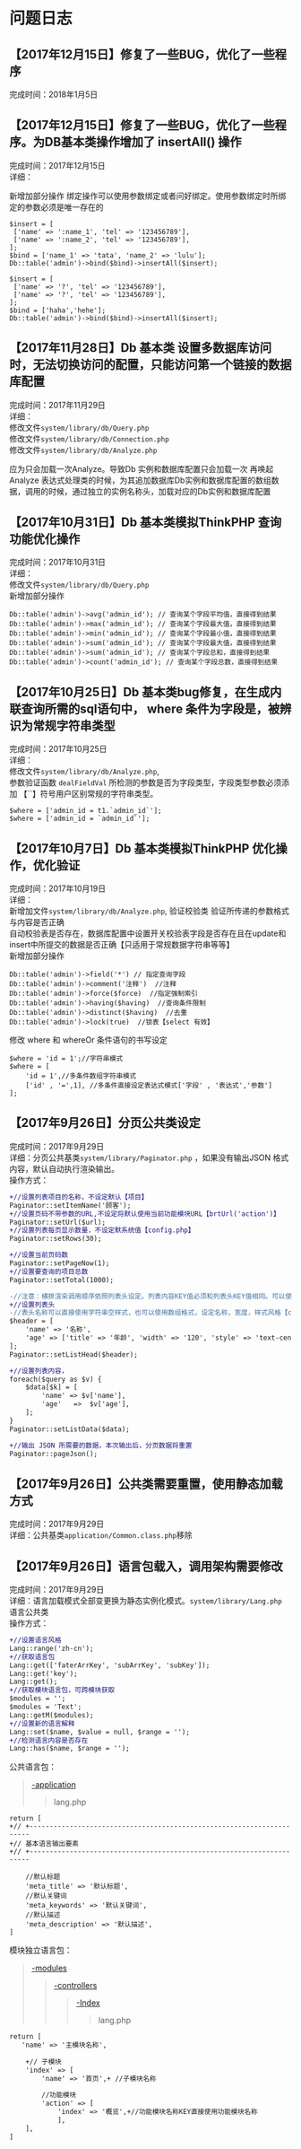 # 问题日志

【2017年12月15日】修复了一些BUG，优化了一些程序
------
完成时间：2018年1月5日 <br>


【2017年12月15日】修复了一些BUG，优化了一些程序。为DB基本类操作增加了 insertAll() 操作
------
完成时间：2017年12月15日 <br>
详细： <br>

新增加部分操作
绑定操作可以使用参数绑定或者问好绑定。使用参数绑定时所绑定的参数必须是唯一存在的
```
$insert = [
 ['name' => ':name_1', 'tel' => '123456789'],
 ['name' => ':name_2', 'tel' => '123456789'],
];
$bind = ['name_1' => 'tata', 'name_2' => 'lulu'];
Db::table('admin')->bind($bind)->insertAll($insert);

$insert = [
 ['name' => '?', 'tel' => '123456789'],
 ['name' => '?', 'tel' => '123456789'],
];
$bind = ['haha','hehe'];
Db::table('admin')->bind($bind)->insertAll($insert);
```




【2017年11月28日】Db 基本类 设置多数据库访问时，无法切换访问的配置，只能访问第一个链接的数据库配置
------
完成时间：2017年11月29日 <br>
详细： <br>
修改文件`system/library/db/Query.php`<br>
修改文件`system/library/db/Connection.php`<br>
修改文件`system/library/db/Analyze.php`<br>

应为只会加载一次Analyze。导致Db 实例和数据库配置只会加载一次
再唤起 Analyze 表达式处理类的时候，为其追加数据库Db实例和数据库配置的数组数据，调用的时候，通过独立的实例名称头，加载对应的Db实例和数据库配置


【2017年10月31日】Db 基本类模拟ThinkPHP 查询功能优化操作
------
完成时间：2017年10月31日 <br>
详细： <br>
修改文件`system/library/db/Query.php`<br>
新增加部分操作
```
Db::table('admin')->avg('admin_id'); // 查询某个字段平均值，直接得到结果
Db::table('admin')->max('admin_id'); // 查询某个字段最大值，直接得到结果
Db::table('admin')->min('admin_id'); // 查询某个字段最小值，直接得到结果
Db::table('admin')->sum('admin_id'); // 查询某个字段最大值，直接得到结果
Db::table('admin')->sum('admin_id'); // 查询某个字段总和，直接得到结果
Db::table('admin')->count('admin_id'); // 查询某个字段总数，直接得到结果
```


【2017年10月25日】Db 基本类bug修复，在生成内联查询所需的sql语句中， where 条件为字段是，被辨识为常规字符串类型
------
完成时间：2017年10月25日 <br>
详细： <br>
修改文件`system/library/db/Analyze.php`, <br>
参数验证函数 `dealFieldVal` 所检测的参数是否为字段类型，字段类型参数必须添加 【``】符号用户区别常规的字符串类型。
```
$where = ['admin_id = t1.`admin_id`'];
$where = ['admin_id = `admin_id`'];
```

【2017年10月7日】Db 基本类模拟ThinkPHP 优化操作，优化验证
------
完成时间：2017年10月19日 <br>
详细： <br>
新增加文件`system/library/db/Analyze.php`, 验证校验类 验证所传递的参数格式与内容是否正确<br>
自动校验表是否存在，数据库配置中设置开关校验表字段是否存在且在update和insert中所提交的数据是否正确【只适用于常规数据字符串等等】<br>
新增加部分操作
```
Db::table('admin')->field('*') // 指定查询字段
Db::table('admin')->comment('注释')  //注释
Db::table('admin')->force($force)  //指定强制索引
Db::table('admin')->having($having)  //查询条件限制
Db::table('admin')->distinct($having)  //去重
Db::table('admin')->lock(true)  //锁表【select 有效】
```
修改 where 和 whereOr 条件语句的书写设定
```
$where = 'id = 1';//字符串模式
$where = [
    'id = 1',//多条件数组字符串模式
    ['id' , '=',1], //多条件直接设定表达式模式['字段' , '表达式','参数']
];
```

【2017年9月26日】分页公共类设定
------
完成时间：2017年9月29日 <br>
详细：分页公共基类`system/library/Paginator.php` ，如果没有输出JSON 格式内容，默认自动执行渲染输出。<br>
操作方式：
```diff
+//设置列表项目的名称，不设定默认【项目】
Paginator::setItemName('顾客');
+//设置页码不带参数的URL,不设定将默认使用当前功能模块URL【brtUrl('action')】
Paginator::setUrl($url);
+//设置列表每页显示数量，不设定默系统值【config.php】
Paginator::setRows(30);

+//设置当前页码数
Paginator::setPageNow(1);
+//设置要查询的项目总数
Paginator::setTotal(1000);

-//注意：横排渲染调用顺序依照列表头设定。列表内容KEY值必须和列表头KEY值相同。可以使用数组默认排序KEY值
+//设置列表头
-//表头名称可以直接使用字符串空样式，也可以使用数组格式，设定名称，宽度，样式风格【class】
$header = [
    'name' => '名称',
    'age' => ['title' => '年龄', 'width' => '120', 'style' => 'text-center'],
];
Paginator::setListHead($header);

+//设置列表内容，
foreach($query as $v) {
    $data[$k] = [
        'name' => $v['name'],
        'age'   =>  $v['age'],
    ];
}
Paginator::setListData($data);

+//输出 JSON 所需要的数据，本次输出后，分页数据将重置
Paginator::pageJson();
```

【2017年9月26日】公共类需要重置，使用静态加载方式
------
完成时间：2017年9月29日 <br>
详细：公共基类`application/Common.class.php`移除 <br>

【2017年9月26日】语言包载入，调用架构需要修改
------
完成时间：2017年9月29日 <br>
详细：语言加载模式全部变更换为静态实例化模式。`system/library/Lang.php` 语言公共类 <br>
操作方式：


```diff
+//设置语言风格
Lang::range('zh-cn');
+//获取语言包
Lang::get(['faterArrKey', 'subArrKey', 'subKey']);
Lang::get('key');
Lang::get();
+//获取模块语言包，可跨模块获取
$modules = '';
$modules = 'Text';
Lang::getM($modules);
+//设置新的语言解释
Lang::set($name, $value = null, $range = '');
+//检测语言内容是否存在
Lang::has($name, $range = '');

```

公共语言包：
>[-application](#-application)
>>lang.php
```
return [
+// +----------------------------------------------------------------------
+// 基本语言输出要素
+// +----------------------------------------------------------------------

    //默认标题
    'meta_title' => '默认标题',
    //默认关键词
    'meta_keywords' => '默认关键词',
    //默认描述
    'meta_description' => '默认描述',
]
```

模块独立语言包：
>[-modules](#-modules)
>>[-controllers](#-controllers)
>>>[-Index](#-Index)
>>>>lang.php

```diff
return [
   'name' => '主模块名称',
   
    +// 子模块
    'index' => [
        'name' => '首页',+ //子模块名称
        
        //功能模块
        'action' => [
            'index' => '概览',+//功能模块名称KEY直接使用功能模块名称
            ],
    ],
]
```
